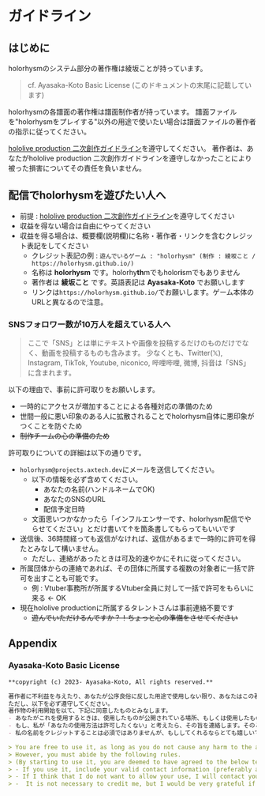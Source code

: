 # ガイドライン

## はじめに

holorhysmのシステム部分の著作権は綾坂ことが持っています。
> cf. Ayasaka-Koto Basic License (このドキュメントの末尾に記載しています)

holorhysmの各譜面の著作権は譜面制作者が持っています。
譜面ファイルを"holorhysmをプレイする"以外の用途で使いたい場合は譜面ファイルの著作者の指示に従ってください。

[hololive production 二次創作ガイドライン](https://hololivepro.com/terms/)を遵守してください。
著作者は、あなたがhololive production 二次創作ガイドラインを遵守しなかったことにより被った損害についてその責任を負いません。

## 配信でholorhysmを遊びたい人へ

- 前提 : [hololive production 二次創作ガイドライン](https://hololivepro.com/terms/)を遵守してください
- 収益を得ない場合は自由にやってください
- 収益を得る場合は、概要欄(説明欄)に名称・著作者・リンクを含むクレジット表記をしてください
    - クレジット表記の例 : `遊んでいるゲーム : "holorhysm" (制作 : 綾坂こと / https://holorhysm.github.io/)`
    - 名称は **holorhysm** です。holorhy**th**mでもholor**i**smでもありません
    - 著作者は **綾坂こと** です。英語表記は **Ayasaka-Koto** でお願いします
    - リンクは`https://holorhysm.github.io/`でお願いします。ゲーム本体のURLと異なるので注意。

### SNSフォロワー数が10万人を超えている人へ

> ここで「SNS」とは単にテキストや画像を投稿するだけのものだけでなく、動画を投稿するものも含みます。
> 少なくとも、Twitter(𝕏), Instagram, TikTok, Youtube, niconico, 哔哩哔哩, 微博, 抖音は「SNS」に含まれます。

以下の理由で、事前に許可取りをお願いします。

- 一時的にアクセスが増加することによる各種対応の準備のため
- 世間一般に悪い印象のある人に拡散されることでholorhysm自体に悪印象がつくことを防ぐため
- ~~制作チームの心の準備のため~~

許可取りについての詳細は以下の通りです。

- `holorhysm@projects.axtech.dev`にメールを送信してください。
    - 以下の情報を必ず含めてください。
        - あなたの名前(ハンドルネームでOK)
        - あなたのSNSのURL
        - 配信予定日時
    - 文面思いつかなかったら「インフルエンサーです、holorhysm配信でやらせてください」とだけ書いて↑を箇条書してもらってもいいです
- 送信後、36時間経っても返信がなければ、返信があるまで一時的に許可を得たとみなして構いません。
    - ただし、連絡があったときは可及的速やかにそれに従ってください。
- 所属団体からの連絡であれば、その団体に所属する複数の対象者に一括で許可を出すことも可能です。
    - 例 : Vtuber事務所が所属するVtuber全員に対して一括で許可をもらいに来る ← OK
- 現在hololive productionに所属するタレントさんは事前連絡不要です
    - ~~遊んでいただけるんですか？！ちょっと心の準備をさせてください~~


## Appendix

### Ayasaka-Koto Basic License

```md
**copyright (c) 2023- Ayasaka-Koto, All rights reserved.**

著作者に不利益を与えたり、あなたが公序良俗に反した用途で使用しない限り、あなたはこの著作物を自由に使用することができます。
ただし、以下を必ず遵守してください。
著作物の利用開始を以て、下記に同意したものとみなします。
- あなたがこれを使用するときは、使用したものが公開されている場所、もしくは使用したものそのものにあなたの有効な連絡先情報(メールアドレスが望ましい)を記述してください。
- もし、私が「あなたの使用方法は許可したくない」と考えたら、その旨を連絡します。そのときは必ず私の指示に従って使用を中止してください。
- 私の名前をクレジットすることは必須ではありませんが、もししてくれるならとても嬉しいです。クレジット表記をする場合は、私のハンドルネームとして「Ayasaka-Koto」を記載してください。

> You are free to use it, as long as you do not cause any harm to the author or use it in a way that violates public order and morality.
> However, you must abide by the following rules.
> (By starting to use it, you are deemed to have agreed to the below terms and conditions.)
> - If you use it, include your valid contact information (preferably an email address) in the place where the work you use is published, or in the work itself.
> - If I think that I do not want to allow your use, I will contact you to that effect. In that case, follow my instructions and stop using it.
> -  It is not necessary to credit me, but I would be very grateful if you did. If you do credit me, please use my handle name "Ayasaka-Koto".
```
